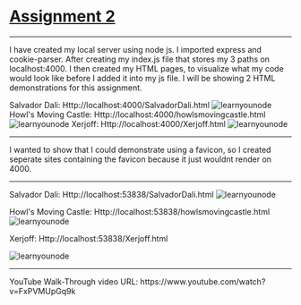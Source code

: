 
<h1><u>Assignment 2</u></h1> 
<hr/>
I have created my local server using node js. I imported express and cookie-parser. After creating my index.js file that stores my 3 paths on localhost:4000. I then created my HTML pages, to visualize what my code would look like before I added it into my js file. I will be showing 2 HTML demonstrations for this assignment.

Salvador Dali: Http://localhost:4000/SalvadorDali.html
![learnyounode](https://github.com/naynay288/cs533-f23/blob/main/assignments/HAUGH/2/images/Salvador.PNG?raw=true)
 Howl's Moving Castle: Http://localhost:4000/howlsmovingcastle.html
![learnyounode](https://github.com/naynay288/cs533-f23/assets/33230570/2ed25450-b036-4b4a-b212-de5e4d9c6568)
 Xerjoff: Http://localhost:4000/Xerjoff.html
![learnyounode](https://github.com/naynay288/cs533-f23/blob/main/assignments/HAUGH/2/images/xerjoff.PNG?raw=true)
<hr>
I wanted to show that I could demonstrate using a favicon, so I created seperate sites containing the favicon because it just wouldnt render on 4000. 
<hr>

Salvador Dali: Http://localhost:53838/SalvadorDali.html
![learnyounode](https://github.com/naynay288/cs533-f23/blob/main/assignments/HAUGH/2/images/salfavi.PNG?raw=true)

Howl's Moving Castle: Http://localhost:53838/howlsmovingcastle.html
![learnyounode](https://github.com/naynay288/cs533-f23/blob/main/assignments/HAUGH/2/images/howlFavi.PNG?raw=true)

Xerjoff: Http://localhost:53838/Xerjoff.html

![learnyounode](https://github.com/naynay288/cs533-f23/blob/main/assignments/HAUGH/2/images/xerjoffFavi.PNG?raw=true)
<hr/>
YouTube Walk-Through video URL: https://www.youtube.com/watch?v=FxPVMUpGq9k 





